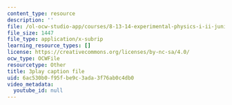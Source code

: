 ```yaml
---
content_type: resource
description: ''
file: /ol-ocw-studio-app/courses/8-13-14-experimental-physics-i-ii-junior-lab-fall-2016-spring-2017/6ac530b0f95fbe9c3ada3f76ab0c4db0_uyZkD_6fd9c.srt
file_size: 1447
file_type: application/x-subrip
learning_resource_types: []
license: https://creativecommons.org/licenses/by-nc-sa/4.0/
ocw_type: OCWFile
resourcetype: Other
title: 3play caption file
uid: 6ac530b0-f95f-be9c-3ada-3f76ab0c4db0
video_metadata:
  youtube_id: null
---
```

